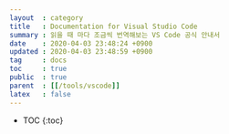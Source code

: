 ```yaml
---
layout  : category
title   : Documentation for Visual Studio Code
summary : 읽을 때 마다 조금씩 번역해보는 VS Code 공식 안내서
date    : 2020-04-03 23:48:24 +0900
updated : 2020-04-03 23:48:59 +0900
tag     : docs
toc     : true
public  : true
parent  : [[/tools/vscode]]
latex   : false
---
```

* TOC
{:toc}

